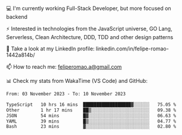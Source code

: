 💻 I'm currently working Full-Stack Developer, but more focused on backend

⚡ Interested in technologies from the JavaScript universe, GO Lang, Serverless, Clean Architecture, DDD, TDD and other design patterns

👥 Take a look at my LinkedIn profile: linkedin.com/in/felipe-romao-1442a814b/

📫 How to reach me: feliperomao.a@gmail.com

📊 Check my stats from WakaTime (VS Code) and GitHub:

<!--START_SECTION:waka-->

```txt
From: 03 November 2023 - To: 10 November 2023

TypeScript   10 hrs 16 mins  ██████████████████▓░░░░░░   75.05 %
Other        1 hr 17 mins    ██▒░░░░░░░░░░░░░░░░░░░░░░   09.38 %
JSON         54 mins         █▓░░░░░░░░░░░░░░░░░░░░░░░   06.63 %
YAML         39 mins         █▒░░░░░░░░░░░░░░░░░░░░░░░   04.77 %
Bash         23 mins         ▓░░░░░░░░░░░░░░░░░░░░░░░░   02.80 %
```

<!--END_SECTION:waka-->
